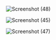![Screenshot (48)](https://user-images.githubusercontent.com/91376088/185442840-4da0853e-7079-4fd5-b60e-cd5f3d5e4738.png)



![Screenshot (45)](https://user-images.githubusercontent.com/91376088/185442880-652a4f96-7146-47dc-b0d7-bd6ad2cd279a.png)



![Screenshot (47)](https://user-images.githubusercontent.com/91376088/185442915-f0bc1bf6-a949-4294-8467-7116d988d22c.png)
